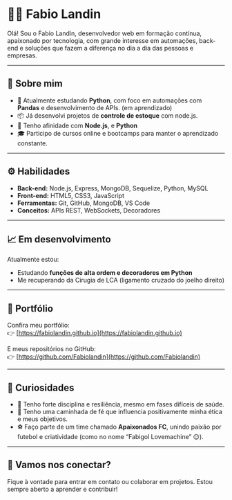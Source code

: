 # 👨‍💻 Fabio Landin

Olá! Sou o Fabio Landin, desenvolvedor web em formação contínua, apaixonado por tecnologia, com grande interesse em automações, back-end e soluções que fazem a diferença no dia a dia das pessoas e empresas.

---

## 🚀 Sobre mim

- 🎯 Atualmente estudando **Python**, com foco em automações com **Pandas** e desenvolvimento de APIs. (em aprendizado)
- 📦 Já desenvolvi projetos de **controle de estoque** com node.js.
- 🧠 Tenho afinidade com **Node.js**, e **Python**
- 🎓 Participo de cursos online e bootcamps para manter o aprendizado constante.

---

## ⚙️ Habilidades

- **Back-end:** Node.js, Express, MongoDB, Sequelize, Python, MySQL  
- **Front-end:** HTML5, CSS3, JavaScript  
- **Ferramentas:** Git, GitHub, MongoDB, VS Code  
- **Conceitos:** APIs REST, WebSockets, Decoradores

---

## 📈 Em desenvolvimento

Atualmente estou:

- Estudando **funções de alta ordem e decoradores em Python**
- Me recuperando da Cirugia de LCA (ligamento cruzado do joelho direito)

---

## 💼 Portfólio

Confira meu portfólio:  
👉 [https://fabiolandin.github.io](https://fabiolandin.github.io)

E meus repositórios no GitHub:  
👉 [https://github.com/Fabiolandin](https://github.com/Fabiolandin)

---

## 🧠 Curiosidades

- 🧩 Tenho forte disciplina e resiliência, mesmo em fases difíceis de saúde.
- 🙏 Tenho uma caminhada de fé que influencia positivamente minha ética e meus objetivos.
- ⚽ Faço parte de um time chamado **Apaixonados FC**, unindo paixão por futebol e criatividade (como no nome “Fabigol Lovemachine” 😉).

---

## 🤝 Vamos nos conectar?

Fique à vontade para entrar em contato ou colaborar em projetos. Estou sempre aberto a aprender e contribuir!
